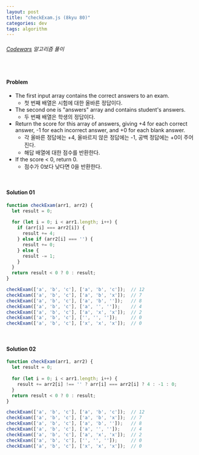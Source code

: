 ```yaml
---
layout: post
title: "checkExam.js (8kyu 80)"
categories: dev
tags: algorithm
---
```


###### [Codewars](https://www.codewars.com) 알고리즘 풀이

<br>

#### Problem

- The first input array contains the correct answers to an exam.
  - 첫 번째 배열은 시험에 대한 올바른 정답이다.
- The second one is "answers" array and contains student's answers.
  - 두 번째 배열은 학생의 정답이다.
- Return the score for this array of answers, giving +4 for each correct answer, -1 for each incorrect answer, and +0 for each blank answer.
  - 각 올바른 정답에는 +4, 올바르지 않은 정답에는 -1, 공백 정답에는 +0이 주어진다.
  - 해답 배열에 대한 점수를 반환한다.
- If the score < 0, return 0.
  - 점수가 0보다 낮다면 0을 반환한다.

<br>

#### Solution 01

```js
function checkExam(arr1, arr2) {
  let result = 0;
  
  for (let i = 0; i < arr1.length; i++) {
    if (arr[i] === arr2[i]) {
      result += 4;
    } else if (arr2[i] === '') {
      result += 0;
    } else {
      result -= 1;
    }
  }
  return result < 0 ? 0 : result;
}

checkExam(['a', 'b', 'c'], ['a', 'b', 'c']);  // 12
checkExam(['a', 'b', 'c'], ['a', 'b', 'x']);  // 7
checkExam(['a', 'b', 'c'], ['a', 'b', '']);   // 8
checkExam(['a', 'b', 'c'], ['a', '', '']);    // 4
checkExam(['a', 'b', 'c'], ['a', 'x', 'x']);  // 2
checkExam(['a', 'b', 'c'], ['', '', '']);     // 0
checkExam(['a', 'b', 'c'], ['x', 'x', 'x']);  // 0
```

<br>

#### Solution 02

```js
function checkExam(arr1, arr2) {
  let result = 0;
  
  for (let i = 0; i < arr1.length; i++) {
    result += arr2[i] !== '' ? arr[i] === arr2[i] ? 4 : -1 : 0;
  }
  return result < 0 ? 0 : result;
}

checkExam(['a', 'b', 'c'], ['a', 'b', 'c']);  // 12
checkExam(['a', 'b', 'c'], ['a', 'b', 'x']);  // 7
checkExam(['a', 'b', 'c'], ['a', 'b', '']);   // 8
checkExam(['a', 'b', 'c'], ['a', '', '']);    // 4
checkExam(['a', 'b', 'c'], ['a', 'x', 'x']);  // 2
checkExam(['a', 'b', 'c'], ['', '', '']);     // 0
checkExam(['a', 'b', 'c'], ['x', 'x', 'x']);  // 0
```

<br>

<br>